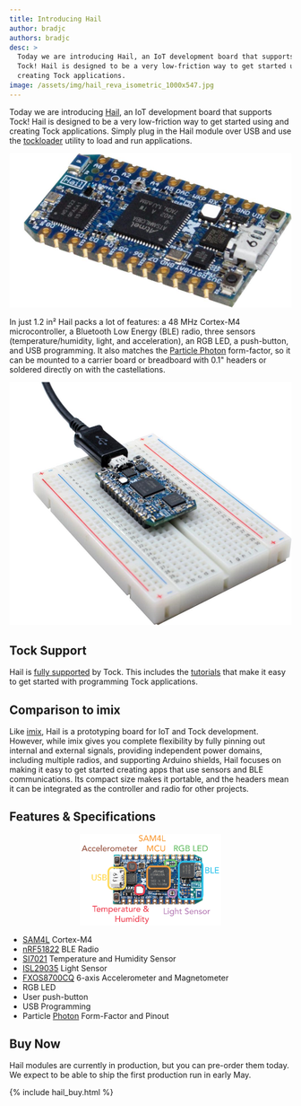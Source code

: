 ```yaml
---
title: Introducing Hail
author: bradjc
authors: bradjc
desc: >
  Today we are introducing Hail, an IoT development board that supports
  Tock! Hail is designed to be a very low-friction way to get started using and
  creating Tock applications.
image: /assets/img/hail_reva_isometric_1000x547.jpg
---
```


Today we are introducing [Hail](https://github.com/lab11/hail), an IoT
development board that supports Tock! Hail is designed to be a very low-friction
way to get started using and creating Tock applications. Simply plug in the
Hail module over USB and use the [tockloader](https://github.com/helena-project/tockloader)
utility to load and run applications.

![Hail Development Module](/assets/img/hail_reva_isometric_1000x547.jpg)

<!-- <img src="/assets/img/hail_reva_isometric_1000x547.jpg" width="50%" center> -->

In just 1.2 in² Hail packs a lot of features: a 48 MHz Cortex-M4 microcontroller,
a Bluetooth Low Energy (BLE) radio, three sensors (temperature/humidity,
light, and acceleration), an RGB LED, a push-button, and USB programming.
It also matches the [Particle Photon](https://www.particle.io/products/hardware/photon-wifi-dev-kit)
form-factor, so it can be mounted to a carrier board or breadboard with 0.1" headers or
soldered directly on with the castellations.

![Hail Development Module Breadboard](/assets/img/hail_breadboard_1000x859.jpg)

## Tock Support

Hail is [fully supported](https://github.com/helena-project/tock/tree/master/boards/hail)
by Tock. This includes the [tutorials](https://github.com/helena-project/tock/tree/master/doc/tutorials)
that make it easy to get started with programming Tock applications.

## Comparison to imix

Like [imix](https://github.com/helena-project/imix), Hail is a prototyping
board for IoT and Tock development. However, while imix gives you complete flexibility
by fully pinning out internal and external signals, providing independent power domains,
including multiple radios, and supporting Arduino shields, Hail focuses on
making it easy to get started creating apps that use sensors and BLE communications.
Its compact size makes it portable, and the headers mean it can be integrated
as the controller and radio for other projects.

## Features & Specifications

<img src="/assets/img/hail_reva_noheaders_labeled.png" width="50%" style="margin-left: 25%;" alt="Hail Development Module Labeled">

- [SAM4L](http://www.atmel.com/products/microcontrollers/arm/sam4l.aspx) Cortex-M4
- [nRF51822](https://www.nordicsemi.com/eng/Products/Bluetooth-low-energy/nRF51822) BLE Radio
- [SI7021](https://www.silabs.com/products/sensors/humidity-sensors/Pages/si7013-20-21.aspx) Temperature and Humidity Sensor
- [ISL29035](https://www.intersil.com/en/products/optoelectronics/ambient-light-sensors/light-to-digital-sensors/ISL29035.html) Light Sensor
- [FXOS8700CQ](http://www.nxp.com/products/sensors/6-axis-sensors/digital-sensor-3d-accelerometer-2g-4g-8g-plus-3d-magnetometer:FXOS8700CQ) 6-axis Accelerometer and Magnetometer
- RGB LED
- User push-button
- USB Programming
- Particle [Photon](https://www.particle.io/products/hardware/photon-wifi-dev-kit) Form-Factor and Pinout

## Buy Now

Hail modules are currently in production, but you can pre-order them today.
We expect to be able to ship the first production run in early May.

{% include hail_buy.html %}
